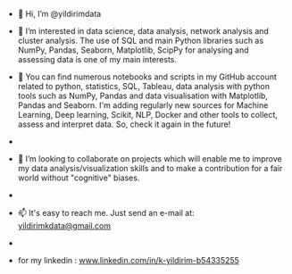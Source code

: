 - 👋 Hi, I’m @yildirimdata
- 👀 I’m interested in  data science, data analysis, network analysis and cluster analysis. The use of SQL and main Python libraries such as NumPy, Pandas, Seaborn, Matplotlib, ScipPy for analysing and assessing data is one of my main interests. 

- 🌱 You can find numerous notebooks and scripts in my GitHub account related to python, statistics, SQL, Tableau, data analysis with python tools such as NumPy, Pandas and data visualisation with Matplotlib, Pandas and Seaborn. I'm adding regularly new sources for Machine Learning, Deep learning, Scikit, NLP, Docker and other tools to collect, assess and interpret data. So, check it again in the future!
- 
- 💞️ I’m looking to collaborate on projects which will enable me to improve my data analysis/visualization skills and to make a contribution for a fair world without "cognitive" biases.
- 
- 📫 It's easy to reach me. Just send an e-mail at: yildirimkdata@gmail.com
- 
- for my linkedin : www.linkedin.com/in/k-yildirim-b54335255 

<!---
yildirimdata/yildirimdata is a ✨ special ✨ repository because its `README.md` (this file) appears on your GitHub profile.
You can click the Preview link to take a look at your changes.
--->

